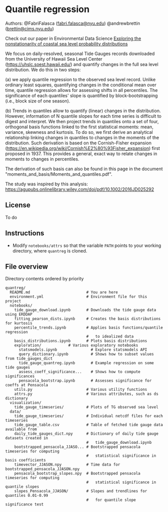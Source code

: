 # Quantile regression

Authors: @FabriFalasca (fabri.falasca@nyu.edu) @andrewbrettin (brettin@cims.nyu.edu)

Check out our paper in Environmental Data Science [Exploring the nonstationarity of coastal sea level probability distributions](https://doi.org/10.1017/eds.2023.10)


We focus on daily-resolved, seasonal Tide Gauges records downloaded from the University of Hawaii Sea Level Center (https://uhslc.soest.hawaii.edu/) and quantify changes in the full sea level distribution. We do this in two steps: 

(a) we apply quantile regression to the observed sea level record. Unlike ordinary least squares, quantifying changes in the conditional mean over time, quantile regression allows for assessing shifts in all percentiles. The significance of each quantiles' slope is quantified by block-bootstrapping (i.e., block size of one season). 

(b) Trends in quantiles allow to quantify (linear) changes in the distribution. However, information of N quantile slopes for each time series is difficult to digest and interpret. We then project trends in quantiles onto a set of four, orthogonal basis functions linked to the first statistical moments: mean, variance, skewness and kurtosis. To do so, we first derive an analytical relationship linking changes in quantiles to changes in the moments of the distribution. Such derivation is based on the Cornish-Fisher expansion (https://en.wikipedia.org/wiki/Cornish%E2%80%93Fisher_expansion) first proposed in 1937. This provides a general, exact way to relate changes in moments to changes in percentiles.

The derivation of such basis can also be found in this page in the document "moments_and_basis/Moments_and_quantiles.pdf".

The study was inspired by this analysis: https://agupubs.onlinelibrary.wiley.com/doi/pdf/10.1002/2016JD025292

## License

To do

## Instructions
* Modify `notebooks/attrs` so that the variable `PATH` points to your working directory, where `quantreg` is cloned.

## File overview

Directory contents ordered by priority

```
quantreg/
  README.md                         # You are here
  environment.yml                   # Environment file for this project
  notebooks/
    tide_gauge_download.ipynb       # Downloads the tide gauge data using ERDDAP
    fitting_pearson_dists.ipynb     # Creates the basis distributions for kurtosis
    percentile_trends.ipynb         # Applies basis functions/quantile regression
                                    #   to idealized data
    basis_distributions.ipynb       # Plots basis distributions
    exploration/		    # Various exploratory notebooks
      statsmodels.ipynb	              # Explore statsmodels API
      query_dictionary.ipynb          # Shows how to subset values from tide_gauges_dict
      tide_gauge_quantreg.ipynb       # Example regression on some tide gauges
      assess_coeff_significance...    # Shows how to compute significances
      pensacola_bootstrap.ipynb       # Assesses significance for coeffs at Pensacola
    utils.py                        # Various utility functions
    attrs.py                        # Various attributes, such as ds dictionary
  visualization/
    tide_gauge_timeseries/          # Plots of TG observed sea level
  data/
    tide_gauge_timeseries/          # Individual netcdf files for each timeseries
    tide_gauge_table.csv            # Table of fetched tide gauge data available from 
    daily_tide_gauges_dict.npy      # Dictionary of daily tide gauge datasets created in
                                    #   tide_gauge_download.ipynb
    bootstrapped_pensacola_JJASO... # Bootstrapped pensacola timeseries for computing
                                    #   statistical significance in basis coefficients
    timevector_JJASON.npy           # Time data for bootstrapped_pensacola_JJASON.npy
    pensacola_bootstrap_slopes.npy  # Bootstrapped pensacola timeseries for computing
                                    #   statistical significance in quantile slopes
    slopes_Pensacola_JJASON/        # Slopes and trendlines for quantiles 0.01-0.99
                                    #   for quantile slope significance test
```

